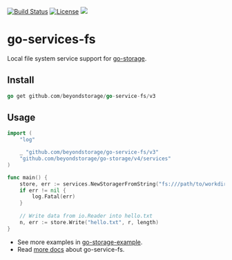 [![Build Status](https://github.com/beyondstorage/go-service-fs/workflows/Unit%20Test/badge.svg?branch=master)](https://github.com/beyondstorage/go-service-fs/actions?query=workflow%3A%22Unit+Test%22)
[![License](https://img.shields.io/badge/license-apache%20v2-blue.svg)](https://github.com/Xuanwo/storage/blob/master/LICENSE)
[![](https://img.shields.io/matrix/beyondstorage@go-storage:matrix.org.svg?logo=matrix)](https://matrix.to/#/#beyondstorage@go-storage:matrix.org)

# go-services-fs

Local file system service support for [go-storage](https://github.com/beyondstorage/go-storage).

## Install

```go
go get github.com/beyondstorage/go-service-fs/v3
```

## Usage

```go
import (
	"log"

	_ "github.com/beyondstorage/go-service-fs/v3"
	"github.com/beyondstorage/go-storage/v4/services"
)

func main() {
	store, err := services.NewStoragerFromString("fs:///path/to/workdir")
	if err != nil {
		log.Fatal(err)
	}
	
	// Write data from io.Reader into hello.txt
	n, err := store.Write("hello.txt", r, length)
}
```

- See more examples in [go-storage-example](https://github.com/beyondstorage/go-storage-example).
- Read [more docs](https://beyondstorage.io/docs/go-storage/services/fs) about go-service-fs.
